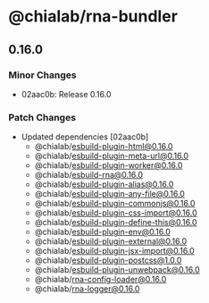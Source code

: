 # @chialab/rna-bundler

## 0.16.0

### Minor Changes

- 02aac0b: Release 0.16.0

### Patch Changes

- Updated dependencies [02aac0b]
  - @chialab/esbuild-plugin-html@0.16.0
  - @chialab/esbuild-plugin-meta-url@0.16.0
  - @chialab/esbuild-plugin-worker@0.16.0
  - @chialab/esbuild-rna@0.16.0
  - @chialab/esbuild-plugin-alias@0.16.0
  - @chialab/esbuild-plugin-any-file@0.16.0
  - @chialab/esbuild-plugin-commonjs@0.16.0
  - @chialab/esbuild-plugin-css-import@0.16.0
  - @chialab/esbuild-plugin-define-this@0.16.0
  - @chialab/esbuild-plugin-env@0.16.0
  - @chialab/esbuild-plugin-external@0.16.0
  - @chialab/esbuild-plugin-jsx-import@0.16.0
  - @chialab/esbuild-plugin-postcss@1.0.0
  - @chialab/esbuild-plugin-unwebpack@0.16.0
  - @chialab/rna-config-loader@0.16.0
  - @chialab/rna-logger@0.16.0

